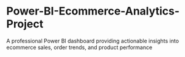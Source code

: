 # Power-BI-Ecommerce-Analytics-Project
A professional Power BI dashboard providing actionable insights into ecommerce sales, order trends, and product performance
